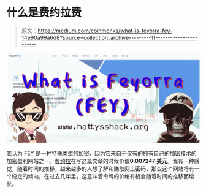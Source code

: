 # 什么是费约拉费

> 原文：<https://medium.com/coinmonks/what-is-feyorra-fey-14e90a99a6d8?source=collection_archive---------11----------------------->

![](img/254432647b2aac13c3a2bd49fb13e2ba.png)

我认为 [FEY](https://coinmarketcap.com/currencies/feyorra/) 是一种特殊类型的加密，因为它来自于仅有的拥有自己的加密技术的加密盈利网站之一。[费约拉](https://coinmarketcap.com/currencies/feyorra/)在写这篇文章的时候价值**0.007247 美元**。我有一种感觉，随着时间的推移，越来越多的人想了解和赚取网上密码，那么这个网站将有一个稳定的倾向，在过去几年里，这意味着令牌的价格有机会随着时间的推移而增长。